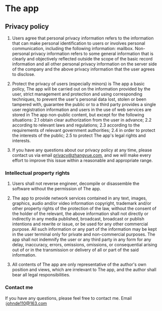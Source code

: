 # The app

## Privacy policy
1. Users agree that personal privacy information refers to the information that can make personal identification to users or involves personal communication, including the following information: mailbox. Non-personal privacy information refers to some general information that is clearly and objectively reflected outside the scope of the basic record information and all other personal privacy information on the server side of the company and the above privacy information that the user agrees to disclose.

2. Protect the privacy of users (especially minors) is The app a basic policy, The app will be carried out on the information provided by the user, strict management and protection and using corresponding techniques, to prevent the user's personal data lost, stolen or been tampered with, guarantee the public or to a third party provides a single user registration information and users in the use of web services are stored in The app non-public content, but except for the following situations:
2.1 obtain clear authorization from the user in advance;
2.2 according to relevant laws and regulations;
2.3 according to the requirements of relevant government authorities;
2.4 in order to protect the interests of the public;
2.5 to protect The app's legal rights and interests.

3. If you have any questions about our privacy policy at any time, please contact us via email privacy@zhangyue.com, and we will make every effort to improve this issue within a reasonable and appropriate range.

### Intellectual property rights

1. Users shall not reverse engineer, decompile or disassemble the software without the permission of The app.

2. The app to provide network services contained in any text, images, graphics, audio and/or video information copyright, trademark and/or other property rights of the protection of the law, without the consent of the holder of the relevant, the above information shall not directly or indirectly in any media published, broadcast, broadcast or publish intentions and rewrite or issue, or be used for any other commercial purpose. All such information or any part of the information may be kept in the user terminal only for private and non-commercial purposes. The app shall not indemnify the user or any third party in any form for any delay, inaccuracy, errors, omissions, omissions, or consequential arising out of or in the transmission or delivery of all or part of the said information.

3. All contents of The app are only representative of the author's own position and views, which are irrelevant to The app, and the author shall bear all legal responsibilities.

### Contact me
If you have any questions, please feel free to contact me.
Email :johnde110@163.com





